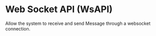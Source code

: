 # Web Socket API (WsAPI)

Allow the system to receive and send Message through a websocket connection.